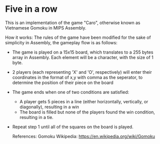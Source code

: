 Five in a row
==============

This is an implementation of the game "Caro", otherwise known as Vietnamese Gomoku in MIPS Assembly.

How it works:
The rules of the game have been modified for the sake of simplicity in Assembly, the gameplay flow is as follows:
- The game is played on a 15x15 board, which translates to a 255 bytes array in Assembly. Each element will be a character, with the size of 1 byte.
- 2 players (each representing 'X' and 'O', respectively) will enter their coordinates in the format of x,y with comma as the seperator, to determine the position of their piece on the board
- The game ends when one of two conditions are satisfied:
  - A player gets 5 pieces in a line (either horizontally, vertically, or diagonally), resulting in a win
  - The board is filled but none of the players found the win condition, resulting in a tie.
- Repeat step 1 until all of the squares on the board is played.

  References:
  Gomoku Wikipedia: https://en.wikipedia.org/wiki/Gomoku
  
